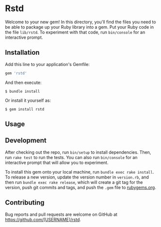 # Rstd

Welcome to your new gem! In this directory, you'll find the files you need to be able to package up your Ruby library into a gem. Put your Ruby code in the file `lib/rstd`. To experiment with that code, run `bin/console` for an interactive prompt.

## Installation

Add this line to your application's Gemfile:

```ruby
gem 'rstd'
```

And then execute:

    $ bundle install

Or install it yourself as:

    $ gem install rstd

## Usage

## Development

After checking out the repo, run `bin/setup` to install dependencies. Then, run `rake test` to run the tests. You can also run `bin/console` for an interactive prompt that will allow you to experiment.

To install this gem onto your local machine, run `bundle exec rake install`. To release a new version, update the version number in `version.rb`, and then run `bundle exec rake release`, which will create a git tag for the version, push git commits and tags, and push the `.gem` file to [rubygems.org](https://rubygems.org).

## Contributing

Bug reports and pull requests are welcome on GitHub at https://github.com/[USERNAME]/rstd.


